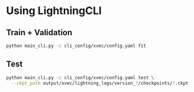 # Using LightningCLI

## Train + Validation
```bash
python main_cli.py -c cli_config/xvec/config.yaml fit
```

## Test
```bash
python main_cli.py -c cli_config/xvec/config.yaml test \
  --ckpt_path output/xvec/lightning_logs/version_?/checkpoints/?.ckpt
```
